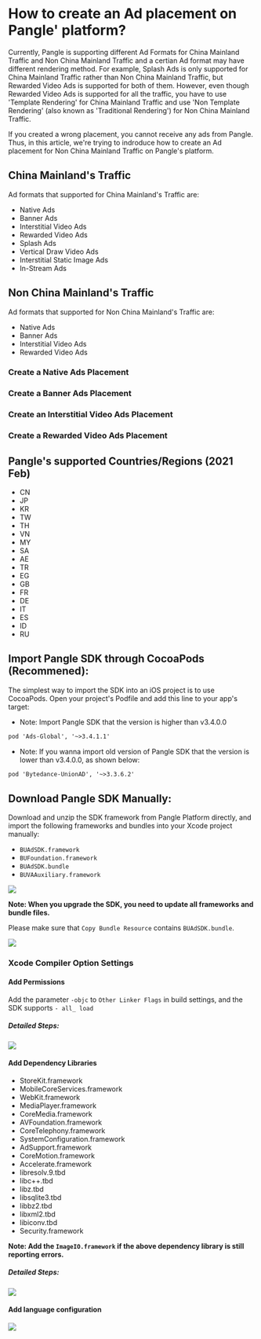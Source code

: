 



# How to create an Ad placement on Pangle' platform?

Currently, Pangle is supporting different Ad Formats for China Mainland Traffic and Non China Mainland Traffic and a certian Ad format may have different rendering method. 
For example, Splash Ads is only supported for China Mainland Traffic rather than Non China Mainland Traffic, but Rewarded Video Ads is supported for both of them. 
However, even though Rewarded Video Ads is supported for all the traffic, you have to use 'Template Rendering' for China Mainland Traffic and use 'Non Template Rendering' (also known as 'Traditional Rendering') for Non China Mainland Traffic.

If you created a wrong placement, you cannot receive any ads from Pangle.
Thus, in this article, we're trying to indroduce how to create an Ad placement for Non China Mainland Traffic on Pangle's platform.


## China Mainland's Traffic

Ad formats that supported for China Mainland's Traffic are:
- Native Ads
- Banner Ads
- Interstitial Video Ads
- Rewarded Video Ads
- Splash Ads
- Vertical Draw Video Ads
- Interstitial Static Image Ads
- In-Stream Ads


## Non China Mainland's Traffic
Ad formats that supported for Non China Mainland's Traffic are:

- Native Ads
- Banner Ads
- Interstitial Video Ads
- Rewarded Video Ads

### Create a Native Ads Placement

### Create a Banner Ads Placement

### Create an Interstitial Video Ads Placement

### Create a Rewarded Video Ads Placement

## Pangle's supported Countries/Regions (2021 Feb)
- CN
- JP
- KR
- TW
- TH
- VN
- MY
- SA
- AE
- TR
- EG
- GB
- FR
- DE
- IT
- ES
- ID
- RU

## Import Pangle SDK through CocoaPods (Recommened):
The simplest way to import the SDK into an iOS project is to use CocoaPods. Open your project's Podfile and add this line to your app's target:

- Note: Import Pangle SDK that the version is higher than v3.4.0.0
```XML
pod 'Ads-Global', '~>3.4.1.1' 
```


- Note: If you wanna import old version of Pangle SDK that the version is lower than v3.4.0.0, as shown below:
```XML
pod 'Bytedance-UnionAD', '~>3.3.6.2'
```



## Download Pangle SDK Manually:
Download and unzip the SDK framework from Pangle Platform directly, and import the following frameworks and bundles into your Xcode project manually:

- `BUAdSDK.framework`
- `BUFoundation.framework`
- `BUAdSDK.bundle`
- `BUVAAuxiliary.framework`

<img src="https://github.com/JohnnyWangMiura/Pangle-iOS-SDK-Integration-Guideline/blob/main/destination.png" />



**Note: When you upgrade the SDK, you need to update all frameworks and bundle files.**


Please make sure that `Copy Bundle Resource` contains `BUAdSDK.bundle`.

<img src="https://github.com/JohnnyWangMiura/Pangle-iOS-SDK-Integration-Guideline/blob/main/bundle.png" />





### Xcode Compiler Option Settings

#### Add Permissions

Add the parameter `-objc` to `Other Linker Flags` in build settings, and the SDK supports `- all_ load`

##### Detailed Steps:

<img src="https://github.com/JohnnyWangMiura/Pangle-iOS-SDK-Integration-Guideline/blob/main/permission.png" />




#### Add Dependency Libraries

- StoreKit.framework
- MobileCoreServices.framework
- WebKit.framework
- MediaPlayer.framework
- CoreMedia.framework
- AVFoundation.framework
- CoreTelephony.framework
- SystemConfiguration.framework
- AdSupport.framework
- CoreMotion.framework
- Accelerate.framework
- libresolv.9.tbd
- libc++.tbd
- libz.tbd
- libsqlite3.tbd
- libbz2.tbd
- libxml2.tbd
- libiconv.tbd
- Security.framework


**Note: Add the `ImageIO.framework` if the above dependency library is still reporting errors.**

##### Detailed Steps:

<img src="https://github.com/JohnnyWangMiura/Pangle-iOS-SDK-Integration-Guideline/blob/main/library.png"/>


#### Add language configuration

<img src="https://github.com/JohnnyWangMiura/Pangle-iOS-SDK-Integration-Guideline/blob/main/language.png"/>






